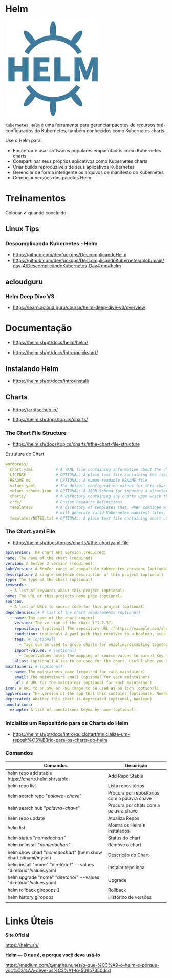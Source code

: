 

# **Helm**

![Helm-icon | Brands HA - HZ](./imagens/34_helm-icon.2aa753566a.png)



[`Kubernetes Helm`](https://github.com/kubernetes/helm) é uma ferramenta para gerenciar pacotes de recursos pré-configurados do Kubernetes, também conhecidos como Kubernetes charts.

Use o Helm para:

- Encontrar e usar softwares populares empacotados como Kubernetes charts
- Compartilhar seus próprios aplicativos como Kubernetes charts
- Criar builds reproduzíveis de seus aplicativos Kubernetes
- Gerenciar de forma inteligente os arquivos de manifesto do Kubernetes
- Gerenciar versões dos pacotes Helm

# **Treinamentos**

Colocar ✔ quando concluído. 

## Linux Tips

### **Descomplicando Kubernetes - Helm**

- https://github.com/devfuckops/DescomplicandoHelm
- https://github.com/devfuckops/DescomplicandoKubernetes/blob/main/day-4/DescomplicandoKubernetes-Day4.md#helm

## 

## **acloudguru**

### **Helm Deep Dive V3**

- https://learn.acloud.guru/course/helm-deep-dive-v3/overview



# **Documentação**

- https://helm.sh/pt/docs/helm/helm/

- https://helm.sh/pt/docs/intro/quickstart/



## **Instalando Helm**

- https://helm.sh/pt/docs/intro/install/



## **Charts**

- https://artifacthub.io/

- https://helm.sh/docs/topics/charts/

### The Chart File Structure

- https://helm.sh/docs/topics/charts/#the-chart-file-structure

Estrutura do Chart

```yaml
wordpress/
  Chart.yaml          # A YAML file containing information about the chart
  LICENSE             # OPTIONAL: A plain text file containing the license for the chart
  README.md           # OPTIONAL: A human-readable README file
  values.yaml         # The default configuration values for this chart
  values.schema.json  # OPTIONAL: A JSON Schema for imposing a structure on the values.yaml file
  charts/             # A directory containing any charts upon which this chart depends.
  crds/               # Custom Resource Definitions
  templates/          # A directory of templates that, when combined with values,
                      # will generate valid Kubernetes manifest files.
  templates/NOTES.txt # OPTIONAL: A plain text file containing short usage notes
```



### The Chart.yaml File

- https://helm.sh/docs/topics/charts/#the-chartyaml-file

```yaml
apiVersion: The chart API version (required)
name: The name of the chart (required)
version: A SemVer 2 version (required)
kubeVersion: A SemVer range of compatible Kubernetes versions (optional)
description: A single-sentence description of this project (optional)
type: The type of the chart (optional)
keywords:
  - A list of keywords about this project (optional)
home: The URL of this projects home page (optional)
sources:
  - A list of URLs to source code for this project (optional)
dependencies: # A list of the chart requirements (optional)
  - name: The name of the chart (nginx)
    version: The version of the chart ("1.2.3")
    repository: (optional) The repository URL ("https://example.com/charts") or alias ("@repo-name")
    condition: (optional) A yaml path that resolves to a boolean, used for enabling/disabling charts (e.g. subchart1.enabled )
    tags: # (optional)
      - Tags can be used to group charts for enabling/disabling together
    import-values: # (optional)
      - ImportValues holds the mapping of source values to parent key to be imported. Each item can be a string or pair of child/parent sublist items.
    alias: (optional) Alias to be used for the chart. Useful when you have to add the same chart multiple times
maintainers: # (optional)
  - name: The maintainers name (required for each maintainer)
    email: The maintainers email (optional for each maintainer)
    url: A URL for the maintainer (optional for each maintainer)
icon: A URL to an SVG or PNG image to be used as an icon (optional).
appVersion: The version of the app that this contains (optional). Needn't be SemVer. Quotes recommended.
deprecated: Whether this chart is deprecated (optional, boolean)
annotations:
  example: A list of annotations keyed by name (optional).
```





### Inicialize um Repositório para os Charts do Helm

- https://helm.sh/pt/docs/intro/quickstart/#inicialize-um-reposit%C3%B3rio-para-os-charts-do-helm



### **Comandos**

| Comandos                                                     | Descrição                                    |
| ------------------------------------------------------------ | -------------------------------------------- |
| helm repo add stable https://charts.helm.sh/stable           | Add Repo Stable                              |
| helm repo list                                               | Lista repositórios                           |
| helm search repo "*palavra-chave*"                           | Procura por repositórios com a palavra chave |
| helm search hub "*palavra-chave*"                            | Procura por chats com a palavra chave        |
| helm repo update                                             | Atualiza Repos                               |
| helm list                                                    | Mostra os Helm´s instalados                  |
| helm status "*nomedochart*"                                  | Status do chart                              |
| helm uninstall "*nomedochart*"                               | Remove o chart                               |
| helm show chart "*nomedochart*" (helm show chart bitnami/mysql) | Descrição do Chart                           |
| helm install "nome" "diretório/" --values "diretório"/values.yaml | Instalar repo local                          |
| helm upgrade "nome" "diretório/" --values "diretório"/values.yaml | Upgrade                                      |
| helm rollback giropops 1                                     | Rollback                                     |
| helm history giropops                                        | Histórico de versões                         |
|                                                              |                                              |



# **Links Úteis**

**Site Oficial**

https://helm.sh/



**Helm — O que é, e porque você deve usá-lo**

https://medium.com/@maths.nunes/o-que-%C3%A9-o-helm-e-porque-voc%C3%AA-deve-us%C3%A1-lo-508b7350dcd


